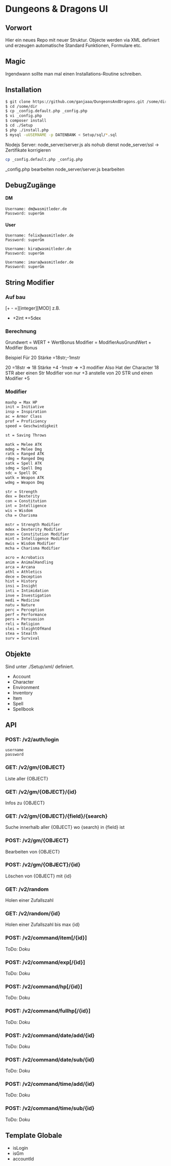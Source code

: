 # Dungeons & Dragons UI

## Vorwort

Hier ein neues Repo mit neuer Struktur. Objecte werden via XML definiert und erzeugen automatische Standard Funktionen, Formulare etc.

## Magic
Irgendwann sollte man mal einen Installations-Routine schreiben. 

## Installation

```bash
$ git clone https://github.com/ganjaaa/DungeonsAndDragons.git /some/dir
$ cd /some/dir
$ cp _config.default.php _config.php
$ vi _config.php
$ composer install
$ cd ./Setup
$ php ./install.php
$ mysql -uUSERNAME -p DATENBANK < Setup/sql/*.sql
```

Nodejs Server:
node_server/server.js als nohub dienst
node_server/ssl -> Zertifikate korrigieren
```bash
cp _config.default.php _config.php
```
_config.php bearbeiten
node_server/server.js bearbeiten



## DebugZugänge
#### DM
    Username: dm@wasmitleder.de
    Password: superGm 

#### User
    Username: felix@wasmitleder.de
    Password: superGm

    Username: kira@wasmitleder.de
    Password: superGm

    Username: imara@wasmitleder.de
    Password: superGm

## String Modifier
### Auf bau 
 [+ - =][integer][MOD]
z.B.
* +2int
*=5dex

### Berechnung 

Grundwert = WERT + WertBonus
Modifier = ModifierAusGrundWert + Modifier Bonus

Beispiel
Für 20 Stärke
=18str;-1mstr

20 =18str => 18 Stärke
+4 -1mstr => +3 modifier
Also Hat der Character 18 STR aber einen Str Modifier von nur +3 anstelle von 20 STR und einen Modifier +5

### Modifier
```bash
maxhp = Max HP
init = Initiative
insp = Inspiration
ac = Armor Class
prof = Proficiency
speed = Geschwindigkeit

st = Saving Throws

matk = Melee ATK
mdmg = Melee Dmg
ratk = Ranged ATK
rdmg = Ranged Dmg
satk = Spell ATK
sdmg = Spell Dmg
sdc = Spell DC
watk = Weapon ATK
wdmg = Weapon Dmg

str = Strength
dex = Dexterity
con = Constitution
int = Intelligence
wis = Wisdom
cha = Charisma

mstr = Strength Modifier
mdex = Dexterity Modifier
mcon = Constitution Modifier
mint = Intelligence Modifier
mwis = Wisdom Modifier
mcha = Charisma Modifier

acro = Acrobatics
anim = AnimalHandling
arca = Arcana
athl = Athletics
dece = Deception
hist = History
insi = Insight
inti = Intimidation
inve = Investigation
medi = Medicine
natu = Nature
perc = Perception
perf = Performance
pers = Persuasion
reli = Religion
slei = SleightOfHand
stea = Stealth
surv = Survival
```

## Objekte

Sind unter ./Setup/xml/ definiert.

* Account
* Character
* Environment
* Inventory
* Item
* Spell
* Spellbook
    
## API
### POST: /v2/auth/login
    username
    password

### GET: /v2/gm/{OBJECT}
Liste aller {OBJECT}
### GET: /v2/gm/{OBJECT}/{id}
Infos zu {OBJECT}
### GET: /v2/gm/{OBJECT}/{field}/{search}
Suche innerhalb aller {OBJECT} wo {search} in {field} ist
### POST: /v2/gm/{OBJECT}
Bearbeiten von {OBJECT}
### POST: /v2/gm/{OBJECT}/{id}
Löschen von {OBJECT} mit {id}
### GET: /v2/random
Holen einer Zufallszahl
### GET: /v2/random/{id}
Holen einer Zufallszahl bis max {id}
### POST: /v2/command/item[/{id}]
ToDo: Doku
### POST: /v2/command/exp[/{id}]
ToDo: Doku
### POST: /v2/command/hp[/{id}]
ToDo: Doku
### POST: /v2/command/fullhp[/{id}]
ToDo: Doku
### POST: /v2/command/date/add/{id}
ToDo: Doku
### POST: /v2/command/date/sub/{id}
ToDo: Doku
### POST: /v2/command/time/add/{id}
ToDo: Doku
### POST: /v2/command/time/sub/{id}
ToDo: Doku

## Template Globale
* isLogin
* isGm
* accountId
